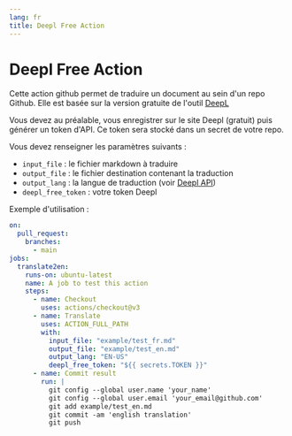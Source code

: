 ```yaml
---
lang: fr
title: Deepl Free Action
---
```


# Deepl Free Action

Cette action github permet de traduire un document au sein d'un repo Github. 
Elle est basée sur la version gratuite de l'outil [DeepL](https://www.deepl.com/)

Vous devez au préalable, vous enregistrer sur le site Deepl (gratuit) puis générer un token d'API. Ce token sera stocké dans un secret de votre repo.

Vous devez renseigner les paramètres suivants :

* `input_file` : le fichier markdown à traduire
* `output_file` : le fichier destination contenant la traduction
* `output_lang` : la langue de traduction (voir [Deepl API](https://www.deepl.com/fr/docs-api/translating-documents/uploading/))
* `deepl_free_token` : votre token Deepl

Exemple d'utilisation : 

```yaml
on:
  pull_request:
    branches:
      - main
jobs:
  translate2en:
    runs-on: ubuntu-latest
    name: A job to test this action
    steps:
      - name: Checkout
        uses: actions/checkout@v3
      - name: Translate
        uses: ACTION_FULL_PATH
        with:
          input_file: "example/test_fr.md"
          output_file: "example/test_en.md"
          output_lang: "EN-US"
          deepl_free_token: "${{ secrets.TOKEN }}"
      - name: Commit result
        run: |
          git config --global user.name 'your_name'
          git config --global user.email 'your_email@github.com'
          git add example/test_en.md
          git commit -am 'english translation'
          git push
````
